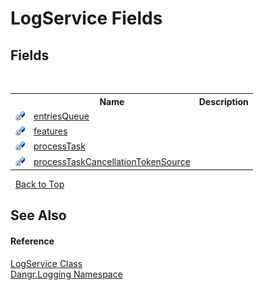 # LogService Fields
 


## Fields
&nbsp;<table><tr><th></th><th>Name</th><th>Description</th></tr><tr><td>![Private field](media/privfield.gif "Private field")</td><td><a href="F_Dangr_Logging_LogService_entriesQueue">entriesQueue</a></td><td /></tr><tr><td>![Private field](media/privfield.gif "Private field")</td><td><a href="F_Dangr_Logging_LogService_features">features</a></td><td /></tr><tr><td>![Private field](media/privfield.gif "Private field")</td><td><a href="F_Dangr_Logging_LogService_processTask">processTask</a></td><td /></tr><tr><td>![Private field](media/privfield.gif "Private field")</td><td><a href="F_Dangr_Logging_LogService_processTaskCancellationTokenSource">processTaskCancellationTokenSource</a></td><td /></tr></table>&nbsp;
<a href="#logservice-fields">Back to Top</a>

## See Also


#### Reference
<a href="T_Dangr_Logging_LogService">LogService Class</a><br /><a href="N_Dangr_Logging">Dangr.Logging Namespace</a><br />